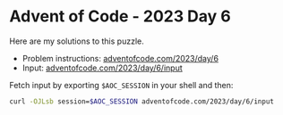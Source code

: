 # Advent of Code - 2023 Day 6
Here are my solutions to this puzzle.

* Problem instructions: [adventofcode.com/2023/day/6](https://adventofcode.com/2023/day/6)
* Input: [adventofcode.com/2023/day/6/input](https://adventofcode.com/2023/day/6/input)

Fetch input by exporting `$AOC_SESSION` in your shell and then:
```bash
curl -OJLsb session=$AOC_SESSION adventofcode.com/2023/day/6/input
```
